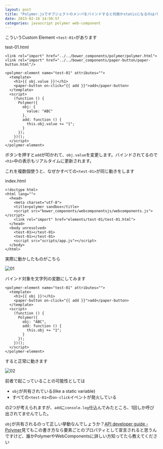 ```yaml
---
layout: post
title: "Polymer.jsでオブジェクトのメンバをバインドすると何故かstaticになるのはバグ？"
date: 2015-02-16 14:50:57
categories: javascript polymer web-component
---
```

<p>こういうCustom Element <code>&lt;test-01&gt;</code>があります</p>

<p>test-01.html</p>

<pre><code>&lt;link rel="import" href="../../bower_components/polymer/polymer.html"&gt;
&lt;link rel="import" href="../../bower_components/paper-button/paper-button.html"/&gt;

&lt;polymer-element name="test-01" attributes=""&gt;
  &lt;template&gt;
    &lt;h1&gt;{{ obj.value }}!&lt;/h1&gt;
    &lt;paper-button on-click="{{ add }}"&gt;add&lt;/paper-button&gt;
  &lt;/template&gt;
  &lt;script&gt;
    (function () {
      Polymer({
        obj: {
          value: "ABC"
        },
        add: function () {
          this.obj.value += "1";
        }
      });
    })();
  &lt;/script&gt;
&lt;/polymer-element&gt;
</code></pre>

<p>ボタンを押すと<code>add</code>が叩かれて、<code>obj.value</code>を変更します。バインドされてるので<code>&lt;h1&gt;</code>中の表示もリアルタイムに更新されます。</p>

<p>これを複数個使うと、なぜかすべての<code>&lt;test-01&gt;</code>が同じ動きをします</p>

<p>index.html</p>

<pre><code>&lt;!doctype html&gt;
&lt;html lang=""&gt;
  &lt;head&gt;
    &lt;meta charset="utf-8"&gt;
    &lt;title&gt;polymer sandbox&lt;/title&gt;
    &lt;script src="bower_components/webcomponentsjs/webcomponents.js"&gt;&lt;/script&gt;
    &lt;link rel="import" href="elements/test-01/test-01.html"&gt;
  &lt;/head&gt;
  &lt;body unresolved&gt;
    &lt;test-01&gt;&lt;/test-01&gt;
    &lt;test-01&gt;&lt;/test-01&gt;
    &lt;script src="scripts/app.js"&gt;&lt;/script&gt;
  &lt;/body&gt;
&lt;/html&gt;
</code></pre>

<p>実際に動かしたものがこちら</p>

<p><img src="https://i.stack.imgur.com/vwnyV.gif" alt="01"></p>

<p>バインド対象を文字列の変数にしてみます</p>

<pre><code>&lt;polymer-element name="test-01" attributes=""&gt;
  &lt;template&gt;
    &lt;h1&gt;{{ obj }}!&lt;/h1&gt;
    &lt;paper-button on-click="{{ add }}"&gt;add&lt;/paper-button&gt;
  &lt;/template&gt;
  &lt;script&gt;
    (function () {
      Polymer({
        obj: "ABC",
        add: function () {
          this.obj += "1";
        }
      });
    })();
  &lt;/script&gt;
&lt;/polymer-element&gt;
</code></pre>

<p>すると正常に動きます</p>

<p><img src="https://i.stack.imgur.com/iLjxk.gif" alt="02"></p>

<p>前者で起こっていることの可能性としては</p>

<ul>
<li><code>obj</code>が共有されている(like a static variable)</li>
<li>すべての<code>&lt;test-01&gt;</code>の<code>on-click</code>イベントが発火している</li>
</ul>

<p>の2つが考えられますが、<code>add</code>に<code>console.log</code>仕込んでみたところ、1回しか呼び出されてませんでした。</p>

<p><code>obj</code>が共有されるのって正しい挙動なんでしょうか？<a href="https://www.polymer-project.org/docs/polymer/polymer.html#propertiesmethods" rel="nofollow noreferrer">API developer guide - Polymer</a>見てもこの書き方なら要素ごとのプロパティとして宣言されると思うんですけど、誰かPolymerやWebComponentsに詳しい方知ってたら教えてください</p>
